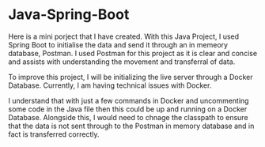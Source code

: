 # Java-Spring-Boot
Here is a mini porject that I have created. With this Java Project, I used Spring Boot to initialise the data and send it through an in memeory database, Postman.
I used Postman for this project as it is clear and concise and assists with understanding the movement and transferral of data.

To improve this project, I will be initializing the live server through a Docker Database. Currently, I am having technical issues with Docker. 

I understand that with just a few commands in Docker and uncommenting some code in the Java file then this could be up and running on a Docker Database. Alongside this, I would need to chnage the classpath to ensure that the data is not sent through to the Postman in memory database and in fact is transferred correctly.
